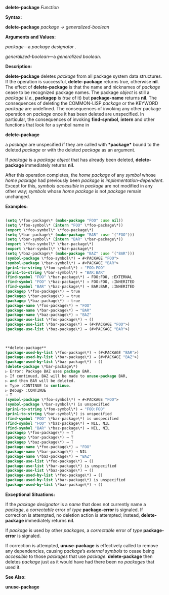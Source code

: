 **delete-package** *Function* 



**Syntax:** 



**delete-package** *package → generalized-boolean* 



**Arguments and Values:** 



*package*—a *package designator* . 



*generalized-boolean*—a *generalized boolean*. 



**Description:** 



**delete-package** deletes *package* from all package system data structures. If the operation is successful, **delete-package** returns true, otherwise **nil**. The effect of **delete-package** is that the name and nicknames of *package* cease to be recognized package names. The package *object* is still a *package* (*i.e.*, **packagep** is *true* of it) but **package-name** returns **nil**. The consequences of deleting the COMMON-LISP *package* or the KEYWORD *package* are undefined. The consequences of invoking any other package operation on *package* once it has been deleted are unspecified. In particular, the consequences of invoking **find-symbol**, **intern** and other functions that look for a symbol name in 







 



 



**delete-package** 



a *package* are unspecified if they are called with **\*package\*** bound to the deleted *package* or with the deleted *package* as an argument. 



If *package* is a *package object* that has already been deleted, **delete-package** immediately returns **nil**. 



After this operation completes, the *home package* of any *symbol* whose *home package* had previously been *package* is *implementation-dependent*. Except for this, *symbols accessible* in *package* are not modified in any other way; *symbols* whose *home package* is not *package* remain unchanged. 



**Examples:**
```lisp
 
(setq \*foo-package\* (make-package "FOO" :use nil)) 
(setq \*foo-symbol\* (intern "FOO" \*foo-package\*)) 
(export \*foo-symbol\* \*foo-package\*) 
(setq \*bar-package\* (make-package "BAR" :use ’("FOO"))) 
(setq \*bar-symbol\* (intern "BAR" \*bar-package\*)) 
(export \*foo-symbol\* \*bar-package\*) 
(export \*bar-symbol\* \*bar-package\*) 
(setq \*baz-package\* (make-package "BAZ" :use ’("BAR"))) 
(symbol-package \*foo-symbol\*) → #<PACKAGE "FOO"> 
(symbol-package \*bar-symbol\*) → #<PACKAGE "BAR"> 
(prin1-to-string \*foo-symbol\*) → "FOO:FOO" 
(prin1-to-string \*bar-symbol\*) → "BAR:BAR" 
(find-symbol "FOO" \*bar-package\*) → FOO:FOO, :EXTERNAL 
(find-symbol "FOO" \*baz-package\*) → FOO:FOO, :INHERITED 
(find-symbol "BAR" \*baz-package\*) → BAR:BAR, :INHERITED 
(packagep \*foo-package\*) → true 
(packagep \*bar-package\*) → true 
(packagep \*baz-package\*) → true 
(package-name \*foo-package\*) → "FOO" 
(package-name \*bar-package\*) → "BAR" 
(package-name \*baz-package\*) → "BAZ" 
(package-use-list \*foo-package\*) → () 
(package-use-list \*bar-package\*) → (#<PACKAGE "FOO">) 
(package-use-list \*baz-package\*) → (#<PACKAGE "BAR">) 

 
 
**delete-package** 
(package-used-by-list \*foo-package\*) → (#<PACKAGE "BAR">) 
(package-used-by-list \*bar-package\*) → (#<PACKAGE "BAZ">) 
(package-used-by-list \*baz-package\*) → () 
(delete-package \*bar-package\*) 
▷ Error: Package BAZ uses package BAR. 
▷ If continued, BAZ will be made to unuse-package BAR, 
▷ and then BAR will be deleted. 
▷ Type :CONTINUE to continue. 
▷ Debug> :CONTINUE 
→ T 
(symbol-package \*foo-symbol\*) → #<PACKAGE "FOO"> 
(symbol-package \*bar-symbol\*) is unspecified 
(prin1-to-string \*foo-symbol\*) → "FOO:FOO" 
(prin1-to-string \*bar-symbol\*) is unspecified 
(find-symbol "FOO" \*bar-package\*) is unspecified 
(find-symbol "FOO" \*baz-package\*) → NIL, NIL 
(find-symbol "BAR" \*baz-package\*) → NIL, NIL 
(packagep \*foo-package\*) → T 
(packagep \*bar-package\*) → T 
(packagep \*baz-package\*) → T 
(package-name \*foo-package\*) → "FOO" 
(package-name \*bar-package\*) → NIL 
(package-name \*baz-package\*) → "BAZ" 
(package-use-list \*foo-package\*) → () 
(package-use-list \*bar-package\*) is unspecified 
(package-use-list \*baz-package\*) → () 
(package-used-by-list \*foo-package\*) → () 
(package-used-by-list \*bar-package\*) is unspecified 
(package-used-by-list \*baz-package\*) → () 

```
**Exceptional Situations:** 



If the *package designator* is a *name* that does not currently name a *package*, a *correctable* error of *type* **package-error** is signaled. If correction is attempted, no deletion action is attempted; instead, **delete-package** immediately returns **nil**. 



If *package* is used by other *packages*, a *correctable* error of *type* **package-error** is signaled. 



 



 



If correction is attempted, **unuse-package** is effectively called to remove any dependencies, causing *package*’s *external symbols* to cease being *accessible* to those *packages* that use *package*. **delete-package** then deletes *package* just as it would have had there been no *packages* that used it. 



**See Also:** 



**unuse-package** 



